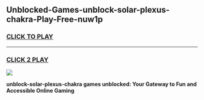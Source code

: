 
## Unblocked-Games-unblock-solar-plexus-chakra-Play-Free-nuw1p
<h3>
<a href="https://premium76.site?title=unblock-solar-plexus-chakra&ref=20M">CLICK TO PLAY</a></h3>
<hr>

<h3>
<a href="https://premium76.site?title=unblock-solar-plexus-chakra&ref=20M">CLICK 2 PLAY</a>
  
</h3>

<a href="https://premium76.site?title=unblock-solar-plexus-chakra&ref=19M"><img src="https://clearcache.store/games.png"></a>


**unblock-solar-plexus-chakra games unblocked: Your Gateway to Fun and Accessible Online Gaming**
